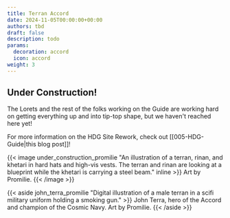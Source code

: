 ```yaml
---
title: Terran Accord
date: 2024-11-05T00:00:00+00:00
authors: tbd
draft: false
description: todo
params:
  decoration: accord
  icon: accord
weight: 3
---
```

## Under Construction!
The Lorets and the rest of the folks working on the Guide are working hard on getting everything up and into tip-top shape, but we haven't reached here yet!

For more information on the HDG Site Rework, check out [[005-HDG-Guide|this blog post]]!

{{< image under_construction_promilie "An illustration of a terran, rinan, and khetari in hard hats and high-vis vests. The terran and rinan are looking at a blueprint while the khetari is carrying a steel beam." inline >}}
    Art by Promilie.
{{< /image >}}


{{< aside john_terra_promilie "Digital illustration of a male terran in a scifi military uniform holding a smoking gun." >}}
    John Terra, hero of the Accord and champion of the Cosmic Navy.
    Art by Promilie.
{{< /aside >}}